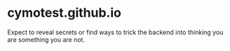 # cymotest.github.io
Expect to reveal secrets or find ways to trick the backend into thinking you are something you are not.

